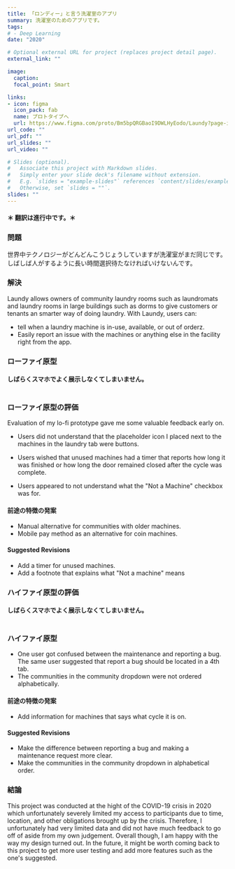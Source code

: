 ```yaml
---
title: 「ロンディー」と言う洗濯室のアプリ
summary: 洗濯室のためのアプリです。
tags:
# - Deep Learning
date: "2020"

# Optional external URL for project (replaces project detail page).
external_link: ""

image:
  caption: 
  focal_point: Smart

links:
- icon: figma
  icon_pack: fab
  name: プロトタイプへ
  url: https://www.figma.com/proto/Bm5bpQRGBaoI9DWLHyEodo/Laundy?page-id=1%3A211&node-id=62%3A230&viewport=581%2C569%2C0.28126800060272217&scaling=scale-down
url_code: ""
url_pdf: ""
url_slides: ""
url_video: ""

# Slides (optional).
#   Associate this project with Markdown slides.
#   Simply enter your slide deck's filename without extension.
#   E.g. `slides = "example-slides"` references `content/slides/example-slides.md`.
#   Otherwise, set `slides = ""`.
slides: ""
---
```


<h4>＊ 翻訳は進行中です。＊<h4>

<h3>問題</h3>

世界中テクノロジーがどんどんこうじょうしていますが洗濯室がまだ同じです。しばしば人がするように長い時間選択待たなければいけないんです。

<!-- In a world with rapidly advancing technology, community laundry rooms still seem to be stuck in the past. People are forced to wait long periods of time, often hours, waiting for other people to finish doping their laundry or remove their laundry from the machine. There's nothing more infuriating than having to schedule half of your day for laundry because you don't know how crowded it will be. -->

<h3>解決</h3>

Laundy allows owners of community laundry rooms such as laundromats and laundry rooms in large buildings such as dorms to give customers or tenants an smarter way of doing laundry. With Laundy, users can:

- tell when a laundry machine is in-use, available, or out of orderz.
- Easily report an issue with the machines or anything else in the facility right from the app.

<h3>ローファイ原型</h3>

<h4>しばらくスマホでよく展示しなくてしまいません。</h4>

<div style="position: relative; height: 0; margin: 10px 0; overflow: hidden;">
  <iframe style="border: 1px solid rgba(0, 0, 0, 0.1); position: absolute; top: 0; left: 0; width: 100%; height: 100%;" src="https://www.figma.com/embed?embed_host=share&url=https%3A%2F%2Fwww.figma.com%2Fproto%2FBm5bpQRGBaoI9DWLHyEodo%2FLaundy%3Fpage-id%3D0%253A1%26node-id%3D10%253A15%26viewport%3D814%252C167%252C0.4426470696926117%26scaling%3Dscale-down" allowfullscreen></iframe>
</div>

<h3>ローファイ原型の評価</h3>

Evaluation of my lo-fi prototype gave me some valuable feedback early on.

- Users did not understand that the placeholder icon I placed next to the machines in the laundry tab were buttons.

- Users wished that unused machines had a timer that reports how long it was finished or how long the door remained closed after the cycle was complete.

- Users appeared to not understand what the "Not a Machine" checkbox was for.

<h4>前途の特徴の発案</h4>

- Manual alternative for communities with older machines.
- Mobile pay method as an alternative for coin machines.

<h4>Suggested Revisions</h4>

- Add a timer for unused machines.
- Add a footnote that explains what "Not a machine" means

<h3>ハイファイ原型の評価</h3>

<h4>しばらくスマホでよく展示しなくてしまいません。</h4>

<div style="position: relative; height: 0; margin: 10px 0; overflow: hidden;">
  <iframe style="border: 1px solid rgba(0, 0, 0, 0.1); position: absolute; top: 0; left: 0; width: 100%; height: 100%;" src="https://www.figma.com/embed?embed_host=share&url=https%3A%2F%2Fwww.figma.com%2Fproto%2FBm5bpQRGBaoI9DWLHyEodo%2FLaundy%3Fpage-id%3D1%253A211%26node-id%3D62%253A182%26viewport%3D534%252C306%252C0.2261541336774826%26scaling%3Dscale-down" allowfullscreen></iframe>
</div>

<h3>ハイファイ原型</h3>

- One user got confused between the maintenance and reporting a bug. The same user suggested that report a bug should be located in a 4th tab.
- The communities in the community dropdown were not ordered alphabetically.

<h4>前途の特徴の発案</h4>

- Add information for machines that says what cycle it is on.

<h4>Suggested Revisions</h4>

- Make the difference between reporting a bug and making a maintenance request more clear.
- Make the communities in the community dropdown in alphabetical order.

<h3>結論</h3>

This project was conducted at the hight of the COVID-19 crisis in 2020 which unfortunately severely limited my access to participants due to time, location, and other obligations brought up by the crisis. Therefore, I unfortunately had very limited data and did not have much feedback to go off of aside from my own judgement. Overall though, I am happy with the way my design turned out. In the future, it might be worth coming back to this project to get more user testing and add more features such as the one's suggested.